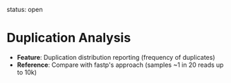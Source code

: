 status: open
# Duplication Analysis

- **Feature**: Duplication distribution reporting (frequency of duplicates)
- **Reference**: Compare with fastp's approach (samples ~1 in 20 reads up to 10k)

